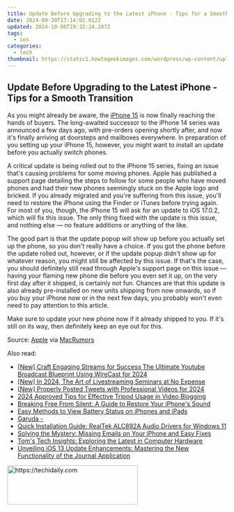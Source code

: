 ```yaml
---
title: Update Before Upgrading to the Latest iPhone - Tips for a Smooth Transition
date: 2024-09-30T17:14:02.012Z
updated: 2024-10-06T19:32:24.287Z
tags:
  - ios
categories:
  - tech
thumbnail: https://static1.howtogeekimages.com/wordpress/wp-content/uploads/2023/09/should-you-upgrade-to-the-iphone-15.png
---
```


## Update Before Upgrading to the Latest iPhone - Tips for a Smooth Transition

As you might already be aware, the [iPhone 15](https://unlock-android.techidaily.com/how-to-reset-your-infinix-hot-40-pro-lock-screen-password-by-drfone-android/) is now finally reaching the hands of buyers. The long-awaited successor to the iPhone 14 series was announced a few days ago, with pre-orders opening shortly after, and now it's finally arriving at doorsteps and mailboxes everywhere. In preparation of you setting up your iPhone 15, however, you might want to install an update before you actually switch phones.

 A critical update is being rolled out to the iPhone 15 series, fixing an issue that's causing problems for some moving phones. Apple has published a support page detailing the steps to follow for some people who have moved phones and had their new phones seemingly stuck on the Apple logo and bricked. If you already migrated and you're suffering from this issue, you'll need to restore the iPhone using the Finder or iTunes before trying again. For most of you, though, the iPhone 15 will ask for an update to iOS 17.0.2, which will fix this issue. The only thing fixed with the update is this issue, and nothing else — no feature additions or anything of the like.

 The good part is that the update popup will show up before you actually set up the phone, so you don't really have a choice. If you got the phone before the update rolled out, however, or if the update popup didn't show up for whatever reason, you might still be affected by this issue. If that's the case, you should definitely still read through Apple's support page on this issue — having your flaming new phone die before you even set it up, on the very first day after it shipped, is certainly not fun. Chances are that this update is also already pre-installed on new units shipping from now onwards, so if you buy your iPhone now or in the next few days, you probably won't even need to pay attention to this article.

 Make sure to update your new phone now if it already shipped to you. If it's still on its way, then definitely keep an eye out for this.

 Source: [Apple](https://support.apple.com/en-us/HT213933) via [MacRumors](https://www.macrumors.com/2023/09/22/warning-update-your-iphone-15-to-ios-17-0-2/)

<ins class="adsbygoogle"
     style="display:block"
     data-ad-format="autorelaxed"
     data-ad-client="ca-pub-7571918770474297"
     data-ad-slot="1223367746"></ins>

<ins class="adsbygoogle"
     style="display:block"
     data-ad-client="ca-pub-7571918770474297"
     data-ad-slot="8358498916"
     data-ad-format="auto"
     data-full-width-responsive="true"></ins>

<span class="atpl-alsoreadstyle">Also read:</span>
<div><ul>
<li><a href="https://facebook-video-share.techidaily.com/new-craft-engaging-streams-for-success-the-ultimate-youtube-broadcast-blueprint-using-wirecast-for-2024/"><u>[New] Craft Engaging Streams for Success The Ultimate Youtube Broadcast Blueprint Using WireCast for 2024</u></a></li>
<li><a href="https://screen-mirroring-recording.techidaily.com/new-in-2024-the-art-of-livestreaming-seminars-at-no-expense/"><u>[New] In 2024, The Art of Livestreaming Seminars at No Expense</u></a></li>
<li><a href="https://twitter-videos.techidaily.com/new-properly-posted-tweets-with-professional-videos-for-2024/"><u>[New] Properly Posted Tweets with Professional Videos for 2024</u></a></li>
<li><a href="https://youtube-web.techidaily.com/approved-tips-for-effective-tripod-usage-in-video-blogging/"><u>2024 Approved Tips for Effective Tripod Usage in Video Blogging</u></a></li>
<li><a href="https://os-tips.techidaily.com/breaking-free-from-silent-a-guide-to-restore-your-iphones-sound/"><u>Breaking Free From Silent: A Guide to Restore Your iPhone's Sound</u></a></li>
<li><a href="https://os-tips.techidaily.com/easy-methods-to-view-battery-status-on-iphones-and-ipads/"><u>Easy Methods to View Battery Status on iPhones and iPads</u></a></li>
<li><a href="https://os-tips.techidaily.com/garuda/"><u>Garuda -</u></a></li>
<li><a href="https://win-amazing.techidaily.com/quick-installation-guide-realtek-alc892a-audio-drivers-for-windows-11/"><u>Quick Installation Guide: RealTek ALC892A Audio Drivers for Windows 11</u></a></li>
<li><a href="https://os-tips.techidaily.com/solving-the-mystery-missing-emails-on-your-iphone-and-easy-fixes/"><u>Solving the Mystery: Missing Emails on Your iPhone and Easy Fixes</u></a></li>
<li><a href="https://hardware-reviews.techidaily.com/toms-tech-insights-exploring-the-latest-in-computer-hardware-t17238628794254/"><u>Tom's Tech Insights: Exploring the Latest in Computer Hardware</u></a></li>
<li><a href="https://os-tips.techidaily.com/unveiling-ios-13-update-enhancements-mastering-the-new-functionality-of-the-journal-application/"><u>Unveiling iOS 13 Update Enhancements: Mastering the New Functionality of the Journal Application</u></a></li>
</ul></div>

<!-- affiliate ads begin -->
<a href="https://review-au.sjv.io/c/5597632/2098704/14409" target="_top" id="2098704">
  <img src="//a.impactradius-go.com/display-ad/14409-2098704" border="0" alt="https://techidaily.com" width="300" height="90"/>
</a>
<img height="0" width="0" src="https://review-au.sjv.io/i/5597632/2098704/14409" style="position:absolute;visibility:hidden;" border="0" />
<!-- affiliate ads end -->

